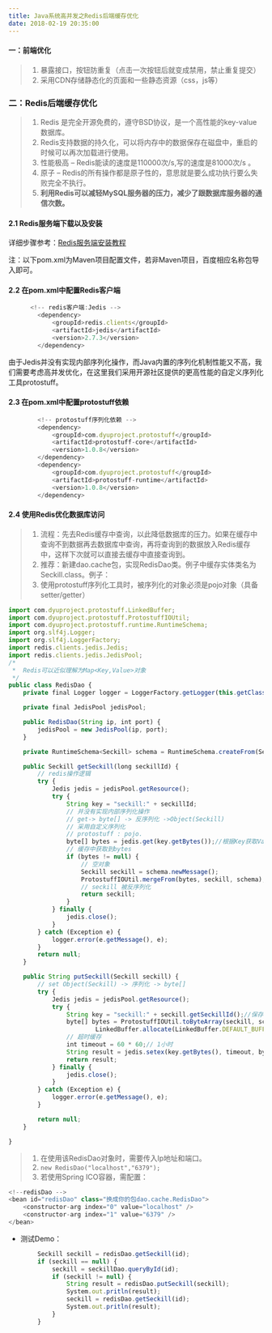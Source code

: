 ```yaml
---
title: Java系统高并发之Redis后端缓存优化
date: 2018-02-19 20:35:00
---
```

#### 一：前端优化

>1. 暴露接口，按钮防重复（点击一次按钮后就变成禁用，禁止重复提交）
>2. 采用CDN存储静态化的页面和一些静态资源（css，js等）

### 二：Redis后端缓存优化

>1. Redis 是完全开源免费的，遵守BSD协议，是一个高性能的key-value数据库。
>2. Redis支持数据的持久化，可以将内存中的数据保存在磁盘中，重启的时候可以再次加载进行使用。
>3. 性能极高 &ndash; Redis能读的速度是110000次/s,写的速度是81000次/s 。
>4. 原子 &ndash; Redis的所有操作都是原子性的，意思就是要么成功执行要么失败完全不执行。
>5. **利用Redis可以减轻MySQL服务器的压力，减少了跟数据库服务器的通信次数。**

#### 2.1 Redis服务端下载以及安装

详细步骤参考：[Redis服务端安装教程](http://www.runoob.com/redis/redis-install.html)

注：以下pom.xml为Maven项目配置文件，若非Maven项目，百度相应名称包导入即可。

#### 2.2 在pom.xml中配置Redis客户端

```javascript
      <!-- redis客户端:Jedis -->
        <dependency>
            <groupId>redis.clients</groupId>
            <artifactId>jedis</artifactId>
            <version>2.7.3</version>
        </dependency>
```

由于Jedis并没有实现内部序列化操作，而Java内置的序列化机制性能又不高，我们需要考虑高并发优化，在这里我们采用开源社区提供的更高性能的自定义序列化工具protostuff。

#### 2.3 在pom.xml中配置protostuff依赖

```javascript
        <!-- protostuff序列化依赖 -->
        <dependency>
            <groupId>com.dyuproject.protostuff</groupId>
            <artifactId>protostuff-core</artifactId>
            <version>1.0.8</version>
        </dependency>
        <dependency>
            <groupId>com.dyuproject.protostuff</groupId>
            <artifactId>protostuff-runtime</artifactId>
            <version>1.0.8</version>
        </dependency>
```

#### 2.4 使用Redis优化数据库访问

>1. 流程：先去Redis缓存中查询，以此降低数据库的压力。如果在缓存中查询不到数据再去数据库中查询，再将查询到的数据放入Redis缓存中，这样下次就可以直接去缓存中直接查询到。
>2. 推荐：新建dao.cache包，实现RedisDao类。例子中缓存实体类名为Seckill.class。例子：
>3. 使用protostuff序列化工具时，被序列化的对象必须是pojo对象（具备setter/getter）

```javascript
import com.dyuproject.protostuff.LinkedBuffer;
import com.dyuproject.protostuff.ProtostuffIOUtil;
import com.dyuproject.protostuff.runtime.RuntimeSchema;
import org.slf4j.Logger;
import org.slf4j.LoggerFactory;
import redis.clients.jedis.Jedis;
import redis.clients.jedis.JedisPool;
/*
 *  Redis可以近似理解为Map<Key,Value>对象
 */
public class RedisDao {
    private final Logger logger = LoggerFactory.getLogger(this.getClass());

    private final JedisPool jedisPool;

    public RedisDao(String ip, int port) {
        jedisPool = new JedisPool(ip, port);
    }

    private RuntimeSchema<Seckill> schema = RuntimeSchema.createFrom(Seckill.class);

    public Seckill getSeckill(long seckillId) {
        // redis操作逻辑
        try {
            Jedis jedis = jedisPool.getResource();
            try {
                String key = "seckill:" + seckillId;
                // 并没有实现内部序列化操作
                // get-> byte[] -> 反序列化 ->Object(Seckill)
                // 采用自定义序列化
                // protostuff : pojo.
                byte[] bytes = jedis.get(key.getBytes());//根据Key获取Value
                // 缓存中获取到bytes
                if (bytes != null) {
                    // 空对象
                    Seckill seckill = schema.newMessage();
                    ProtostuffIOUtil.mergeFrom(bytes, seckill, schema);
                    // seckill 被反序列化
                    return seckill;
                }
            } finally {
                jedis.close();
            }
        } catch (Exception e) {
            logger.error(e.getMessage(), e);
        }
        return null;
    }

    public String putSeckill(Seckill seckill) {
        // set Object(Seckill) -> 序列化 -> byte[]
        try {
            Jedis jedis = jedisPool.getResource();
            try {
                String key = "seckill:" + seckill.getSeckillId();//保存Value的Key
                byte[] bytes = ProtostuffIOUtil.toByteArray(seckill, schema,
                        LinkedBuffer.allocate(LinkedBuffer.DEFAULT_BUFFER_SIZE));
                // 超时缓存
                int timeout = 60 * 60;// 1小时
                String result = jedis.setex(key.getBytes(), timeout, bytes);
                return result;
            } finally {
                jedis.close();
            }
        } catch (Exception e) {
            logger.error(e.getMessage(), e);
        }

        return null;
    }

}
```

>1. 在使用该RedisDao对象时，需要传入Ip地址和端口。
>2. `new RedisDao("localhost","6379");`
>3. 若使用Spring ICO容器，需配置：

```javascript
<!--redisDao -->
<bean id="redisDao" class="换成你的包dao.cache.RedisDao">
    <constructor-arg index="0" value="localhost" />
    <constructor-arg index="1" value="6379" />
</bean>
```

*  测试Demo：

```javascript
        Seckill seckill = redisDao.getSeckill(id);
        if (seckill == null) {
            seckill = seckillDao.queryById(id);
            if (seckill != null) {
                String result = redisDao.putSeckill(seckill);
                System.out.pritln(result);
                seckill = redisDao.getSeckill(id);
                System.out.pritln(result);
            }
        }
```